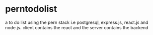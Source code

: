 # perntodolist
a to do list using the pern stack i.e postgresql, express.js, react.js and node.js.
client contains the react and the server contains the backend
